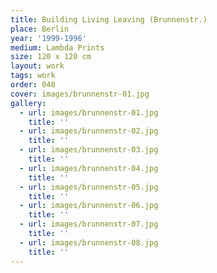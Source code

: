 ```yaml
---
title: Building Living Leaving (Brunnenstr.)
place: Berlin
year: '1999-1996'
medium: Lambda Prints
size: 120 x 120 cm
layout: work
tags: work
order: 048
cover: images/brunnenstr-01.jpg
gallery:
  - url: images/brunnenstr-01.jpg
    title: ''
  - url: images/brunnenstr-02.jpg
    title: ''
  - url: images/brunnenstr-03.jpg
    title: ''
  - url: images/brunnenstr-04.jpg
    title: ''
  - url: images/brunnenstr-05.jpg
    title: ''
  - url: images/brunnenstr-06.jpg
    title: ''
  - url: images/brunnenstr-07.jpg
    title: ''
  - url: images/brunnenstr-08.jpg
    title: ''
---
```

